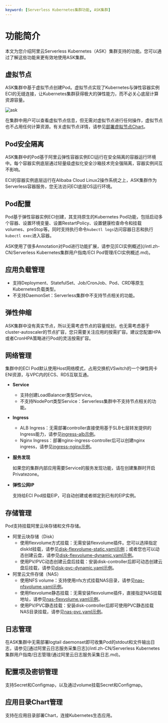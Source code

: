 ```yaml
---
keyword: [Serverless Kubernetes集群功能, ASK集群]
---
```


# 功能简介

本文为您介绍阿里云Serverless Kubernetes（ASK）集群支持的功能。您可以通过了解这些功能来更有效地使用ASK集群。

## 虚拟节点

ASK集群中基于虚拟节点创建Pod。虚拟节点实现了Kubernetes与弹性容器实例ECI的无缝连接，让Kubernetes集群获得极大的弹性能力，而不必关心底层计算资源容量。

![ask](https://static-aliyun-doc.oss-accelerate.aliyuncs.com/assets/img/zh-CN/8448649951/p86903.png)

在集群中用户可以查看虚拟节点信息，但无需对虚拟节点进行任何操作，虚拟节点也不占用任何计算资源。有关虚拟节点详情，请参见[部署虚拟节点Chart](/intl.zh-CN/Kubernetes集群用户指南/弹性容器实例ECI/部署虚拟节点Chart.md)。

## Pod安全隔离

ASK集群中的Pod基于阿里云弹性容器实例ECI运行在安全隔离的容器运行环境中。每个容器实例底层通过轻量级虚拟化安全沙箱技术完全强隔离，容器实例间互不影响。

ECI的容器实例底层运行在Alibaba Cloud Linux2操作系统之上，ASK集群作为Serverless容器服务，您无法访问ECI底层OS运行环境。

## Pod配置

Pod基于弹性容器实例ECI创建，其支持原生的Kubernetes Pod功能，包括启动多个容器、设置环境变量、设置RestartPolicy、设置健康检查命令和挂载volumes、preStop等。同时支持执行命令`kubectl logs`访问容器日志和执行`kubectl exec`进入容器。

ASK使用了很多Annotation对Pod进行功能扩展，请参见[ECI实例概述](/intl.zh-CN/Serverless Kubernetes集群用户指南/ECI Pod管理/ECI实例概述.md)。

## 应用负载管理

-   支持Deployment、StatefulSet、Job/CronJob、Pod、CRD等原生Kubernetes负载类型。
-   不支持DaemonSet：Serverless集群中不支持节点相关的功能。

## 弹性伸缩

ASK集群中没有真实节点，所以无需考虑节点的容量规划，也无需考虑基于cluster-autoscaler的节点扩容，您只需要关注应用的按需扩容。建议您配置HPA或者CronHPA策略进行Pod的灵活按需扩容。

## 网络管理

集群中的ECI Pod默认使用Host网络模式，占用交换机VSwitch的一个弹性网卡ENI资源，与VPC内的ECS、RDS互联互通。

-   **Service**
    -   支持创建LoadBalancer类型Service。
    -   不支持NodePort类型Service：Serverless集群中不支持节点相关的功能。
-   **Ingress**
    -   ALB Ingress：无需部署controller直接使用基于SLB七层转发提供的Ingress能力，请参见[ingress-alb示例](https://github.com/AliyunContainerService/serverless-k8s-examples/tree/master/ingress-alb)。
    -   Nginx Ingress：部署nginx-ingress-controller后可以创建nginx ingress，请参见[ingress-nginx示例](https://github.com/AliyunContainerService/serverless-k8s-examples/tree/master/ingress-nginx)。
-   **服务发现**

    如果您的集群内部应用需要Service的服务发现功能，请在创建集群时开启Privatezone。

-   **弹性公网IP**

    支持给ECI Pod挂载EIP，可自动创建或者绑定到已有的EIP实例。


## 存储管理

Pod支持挂载阿里云块存储和文件存储。

-   阿里云块存储（Disk）
    -   使用flexvolume方式挂载：无需安装flexvolume插件。您可以选择指定diskId挂载，请参见[disk-flexvolume-static.yaml示例](https://github.com/AliyunContainerService/serverless-k8s-examples/blob/master/volumes/disk-flexvolume-static.yaml)；或者您也可以动态创建云盘，请参见[disk-flexvolume-dynamic.yaml示例](https://github.com/AliyunContainerService/serverless-k8s-examples/blob/master/volumes/disk-flexvolume-dynamic.yaml)。
    -   使用PV/PVC动态创建云盘后挂载：安装disk-controller后即可动态创建云盘后挂载，请参见[disk-pvc-dynamic.yaml示例](https://github.com/AliyunContainerService/serverless-k8s-examples/blob/master/volumes/disk-pvc-dynamic.yaml)。
-   阿里云文件存储（NAS）
    -   使用NFS volume：支持使用nfs方式挂载NAS目录，请参见[nas-nfsvolume.yaml示例](https://github.com/AliyunContainerService/serverless-k8s-examples/blob/master/volumes/nas-nfsvolume.yaml)。
    -   使用flexvolume静态挂载：无需安装flexvolume插件，直接指定NAS挂载地址，请参见[nas-flexvolume.yaml示例](https://github.com/AliyunContainerService/serverless-k8s-examples/blob/master/volumes/nas-flexvolume.yaml)。
    -   使用PV/PVC静态挂载：安装disk-controller后即可使用PVC静态挂载NAS目录挂载，请参见[nas-pvc.yaml示例](https://github.com/AliyunContainerService/serverless-k8s-examples/blob/master/volumes/nas-pvc.yaml)。

## 日志管理

在ASK集群中无需部署logtail daemonset即可收集Pod的stdout和文件输出日志，请参见[通过阿里云日志服务采集日志](/intl.zh-CN/Serverless Kubernetes集群用户指南/日志管理/通过阿里云日志服务采集日志.md)。

## 配置项及密钥管理

支持Secret和Configmap，以及通过volume挂载Secret和Configmap。

## 应用目录Chart管理

支持在应用目录部署Chart，连接Kubernetes生态应用。


